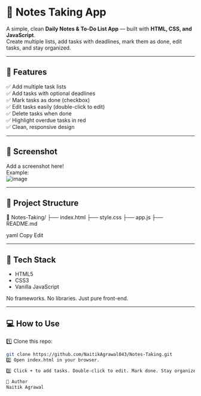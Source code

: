 # 📝 Notes Taking App

A simple, clean **Daily Notes & To-Do List App** — built with **HTML, CSS, and JavaScript**.  
Create multiple lists, add tasks with deadlines, mark them as done, edit tasks, and stay organized.

---

## 🚀 Features

✅ Add multiple task lists  
✅ Add tasks with optional deadlines  
✅ Mark tasks as done (checkbox)  
✅ Edit tasks easily (double-click to edit)  
✅ Delete tasks when done  
✅ Highlight overdue tasks in red  
✅ Clean, responsive design

---

## 📸 Screenshot

Add a screenshot here!  
Example:  
![image](https://github.com/user-attachments/assets/09cc085e-06b4-4a8a-b5e8-d72f13121568)


---

## 📂 Project Structure

📁 Notes-Taking/
├── index.html
├── style.css
├── app.js
├── README.md

yaml
Copy
Edit

---

## 🔧 Tech Stack

- HTML5  
- CSS3  
- Vanilla JavaScript

No frameworks. No libraries. Just pure front-end.

---

## 💻 How to Use

1️⃣ Clone this repo:  
```bash
git clone https://github.com/NaitikAgrawal043/Notes-Taking.git
2️⃣ Open index.html in your browser.

3️⃣ Click + to add tasks. Double-click to edit. Mark done. Stay organized!

🙌 Author
Naitik Agrawal
